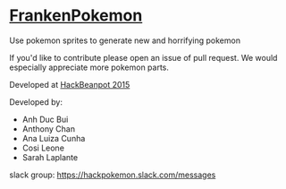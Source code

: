 # [FrankenPokemon](https://frankenpokemon.onrender.com/)

Use pokemon sprites to generate new and horrifying pokemon

If you'd like to contribute please open an issue of pull request. We would especially appreciate more pokemon parts.


Developed at [HackBeanpot 2015](http://hackbeanpot.com/)

Developed by:

- Anh Duc Bui
- Anthony Chan
- Ana Luiza Cunha
- Cosi Leone
- Sarah Laplante


slack group: https://hackpokemon.slack.com/messages

